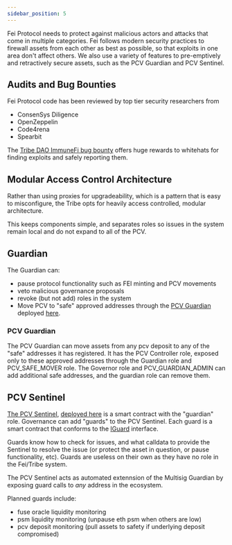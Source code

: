 ```yaml
---
sidebar_position: 5
---
```


Fei Protocol needs to protect against malicious actors and attacks that come in multiple categories. Fei follows modern security practices to firewall assets from each other as best as possible, so that exploits in one area don't affect others. We also use a variety of features to pre-emptively and retractively secure assets, such as the PCV Guardian and PCV Sentinel.

## Audits and Bug Bounties
Fei Protocol code has been reviewed by top tier security researchers from 
- ConsenSys Diligence
- OpenZeppelin
- Code4rena
- Spearbit

The [Tribe DAO ImmuneFi bug bounty](https://immunefi.com/bounty/tribedao/) offers huge rewards to whitehats for finding exploits and safely reporting them.

## Modular Access Control Architecture
Rather than using proxies for upgradeability, which is a pattern that is easy to misconfigure, the Tribe opts for heavily access controlled, modular architecture.

This keeps components simple, and separates roles so issues in the system remain local and do not expand to all of the PCV.

## Guardian

The Guardian can:
* pause protocol functionality such as FEI minting and PCV movements
* veto malicious governance proposals
* revoke (but not add) roles in the system
* Move PCV to "safe" approved addresses through the [PCV Guardian](https://github.com/fei-protocol/fei-protocol-core/blob/develop/contracts/pcv/PCVGuardian.sol) deployed [here](https://etherscan.io/address/0x2D1b1b509B6432A73e3d798572f0648f6453a5D9#code).

### PCV Guardian
The PCV Guardian can move assets from any pcv deposit to any of the "safe" addresses it has registered. It has the PCV Controller role, exposed only to these approved addresses through the Guardian role and PCV_SAFE_MOVER role. The Governor role and PCV_GUARDIAN_ADMIN can add additional safe addresses, and the guardian role can remove them.

## PCV Sentinel

[The PCV Sentinel](https://github.com/fei-protocol/fei-protocol-core/blob/develop/contracts/sentinel/PCVSentinel.sol), [deployed here](https://etherscan.io/address/0xC297705Acf50134d256187c754B92FA37826C019#code) is a smart contract with the "guardian" role. Governance can add "guards" to the PCV Sentinel. Each guard is a smart contract that conforms to the [IGuard](https://github.com/fei-protocol/fei-protocol-core/blob/develop/contracts/sentinel/IGuard.sol) interface.

Guards know how to check for issues, and what calldata to provide the Sentinel to resolve the issue (or protect the asset in question, or pause functionality, etc). Guards are useless on their own as they have no role in the Fei/Tribe system.

The PCV Sentinel acts as automated extennsion of the Multisig Guardian by exposing guard calls to *any* address in the ecosystem.

Planned guards include:
- fuse oracle liquidity monitoring
- psm liquidity monitoring (unpause eth psm when others are low)
- pcv deposit monitoring (pull assets to safety if underlying deposit compromised)